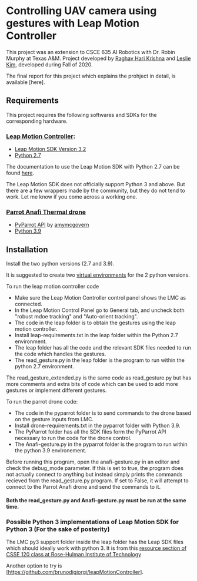 # Controlling UAV camera using gestures with Leap Motion Controller

This project was an extension to CSCE 635 AI Robotics with Dr. Robin Murphy at Texas A&M. 
Project developed by [Raghav Hari Krishna](https://github.com/vsraghavhk) and [Leslie Kim](), developed during Fall of 2020. 

The final report for this project which explains the prohject in detail, is available [here]. 

## Requirements
This project requires the following softwares and SDKs for the corresponding hardware. 

### [Leap Motion Controller](https://www.ultraleap.com/product/leap-motion-controller/): 
  - [Leap Motion SDK Version 3.2](https://developer.leapmotion.com/releases/leap-motion-orion-321)
  - [Python 2.7](https://www.python.org/download/releases/2.7/)
  
  The documentation to use the Leap Motion SDK with Python 2.7 can be found [here](https://developer-archive.leapmotion.com/documentation/python/index.html#). 

The Leap Motion SDK does not officially support Python 3 and above. But there are a few wrappers made by the community, but they do not tend to work. 
Let me know if you come across a working one. 
  
### [Parrot Anafi Thermal drone](https://www.parrot.com/us/drones/anafi-thermal)
  - [PyParrot API](https://github.com/amymcgovern/pyparrot) by [amymcgovern](https://github.com/amymcgovern)
  - [Python 3.9](https://www.python.org/downloads/release/python-390/)
  

## Installation

Install the two python versions (2.7 and 3.9). 

It is suggested to create two [virtual environments](https://docs.python.org/3/tutorial/venv.html) for the 2 python versions. 

To run the leap motion controller code
  - Make sure the Leap Motion Controller control panel shows the LMC as connected. 
  - In the Leap Motion Control Panel go to General tab, and uncheck both "robust mdoe tracking" and "Auto-orient tracking". 
  - The code in the leap folder is to obtain the gestures using the leap motion controller. 
  - Install leap-requirements.txt in the leap folder within the Python 2.7 environment.
  - The leap folder has all the code and the relevant SDK files needed to run the code which handles the gestures. 
  - The read_gesture.py in the leap folder is the program to run within the python 2.7 environment.
  
The read_gesture_extended.py is the same code as read_gesture.py but has more comments and extra bits of code which can be used to add more gestures or implement different gestures. 


To run the parrot drone code:
  - The code in the pyparrot folder is to send commands to the drone based on the gesture inputs from LMC. 
  - Install drone-requirements.txt in the pyparrot folder with Python 3.9.
  - The PyParrot folder has all the SDK files form the PyParrot API necessary to run the code for the drone control. 
  - The Anafi-gesture.py in the pyparrot folder is the program to run within the python 3.9 environement. 

Before running this program, open the anafi-gesture.py in an editor and check the debug_mode parameter. If this is set to true, the program does not actually connect to anything but instead simply prints the commands recieved from the read_gesture.py program. If set to False, it will attempt to connect to the Parrot Anafi drone and send the commands to it. 


#### Both the read_gesture.py and Anafi-gesture.py must be run at the same time. 

### Possible Python 3 implementations of Leap Motion SDK for Python 3 (For the sake of posterity)
The LMC py3 support folder inside the leap folder has the Leap SDK files which should ideally work with python 3. It is from this [resource section of CSSE 120 class at Rose-Hulman Institute of Technology](https://www.rose-hulman.edu/class/cs/csse120/Resources/LeapMotion/)


Another option to try is [https://github.com/brunodigiorgi/leapMotionController]. 
